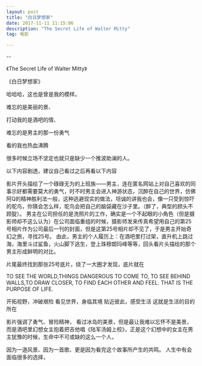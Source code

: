 ```yaml
---
layout: post
title: "白日梦想家"
date: 2017-11-11 11:15:06 
description: "The Secret Life of Walter Mitty"
tag: 电影

---
```


--

《The Secret Life of Walter Mitty》

《白日梦想家》

哈哈哈，这也是曾是我的模样。

难忘的是美丽的景、


打动我的是酒吧的情、


难忘的是男主的那一份勇气


看的我也热血沸腾

很多时候立场不坚定也就只是缺少一个推波助澜的人。





以下内容剧透，建议自己看过之后再看以下内容


影片开头描绘了一个碌碌无为的上班族——男主，连在匿名网站上对自己喜欢的同事示好都需要莫大的勇气，时不时男主会进入神游状态，沉醉在自己的世界，仿佛阿Q的精神胜利法一般，这种逃避现实的做法，坦诚的讲我也会，像一只受到惊吓的鸵鸟，你猜会怎么样，鸵鸟会把自己的脑袋藏在沙子里。（醉了，典型的顾头不顾腚）。
男主在公司担任的是洗照片的工作，确实是一个不起眼的小角色（但是摄影师却不这么认为）在公司面临重组的时候，摄影师发来传真希望用自己的第25号相片作为公司最后一刊的封面，但是这第25号相片却不见了，于是男主开始奇幻之旅，寻找25号。
由此，男主的个人履历上：在酒吧里打过架，直升机上跳过海，海里斗过鲨鱼，火山脚下逃生，登上珠穆朗玛峰等等，回头看片头描绘的那个男主形成鲜明的对比。



片尾最终找到那张25号底片，绕了一大圈才发现，底片就在

TO SEE THE WORLD,THINGS DANGEROUS TO COME TO,
TO SEE BEHIND WALLS,TO DRAW CLOSER,
TO FIND EACH OTHER AND FEEL.
THAT IS THE PURPOSE OF LIFE.

开拓视野，冲破艰险
看见世界，身临其境
贴近彼此，感受生活
这就是生活的目的所在


影片强调了勇气、冒险精神，
看过冰岛的美景，但是最让我难以忘怀不是美景，而是酒吧里幻想女主抱着把吉他唱《陆军汤姆上校》，正是这个幻想中的女主在男主犹豫的时候，生命中不可或缺的这么一个人，

因为一道风景、因为一首歌、更是因为看完这个故事所产生的共鸣。
人生中有会面临很多的选择，
